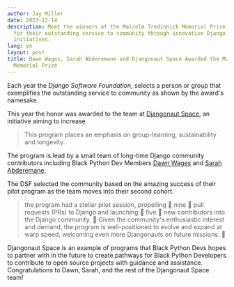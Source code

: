 ```yaml
---
author: Jay Miller
date: 2023-12-14
description: Meet the winners of the Malcolm Tredinnick Memorial Prize, recognized
  for their outstanding service to community through innovative Django projects and
  initiatives.
lang: en
layout: post
title: Dawn Wages, Sarah Abderemane and Djangonaut Space Awarded the Malcolm Tredinnick
  Memorial Prize
---
```


Each year the _Django Software Foundation_, selects a person or group that exemplifies the outstanding service to community as shown by the award's namesake.

This year the honor was awarded to the team at [Djangonaut Space](https://djangonaut.space), an initiative aiming to increase

> This program places an emphasis on group-learning, sustainability and longevity.

The program is lead by a small team of long-time Django community contributors including Black Python Dev Members [Dawn Wages](https://dawnwages.info/) and [Sarah Abderemane](https://sarahabd.com/).

The DSF selected the community based on the amazing success of their pilot program as the team moves into their second cohort.

> the program had a stellar pilot session, propelling 🎉 nine 🎉 pull requests (PRs) to Django and launching 🎊 five 🎊 new contributors into the Django community. 🥳 Given the community's enthusiastic interest and demand, the program is well-positioned to evolve and expand at warp speed, welcoming even more Djangonauts on future missions. 🚀

Djangonaut Space is an example of programs that Black Python Devs hopes to partner with in the future to create pathways for Black Python Developers to contribute to open source projects with guidance and assistance. Congratulations to Dawn, Sarah, and the rest of the Djangonaut Space team!
